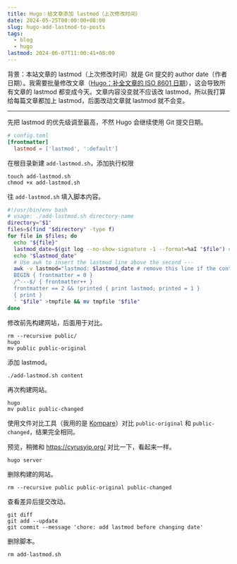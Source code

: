 ```yaml
---
title: Hugo：给文章添加 lastmod（上次修改时间）
date: 2024-05-25T00:00:00+08:00
slug: hugo-add-lastmod-to-posts
tags:
  - blog
  - hugo
lastmod: 2024-06-07T11:00:41+08:00
---
```


背景：本站文章的 lastmod（上次修改时间）就是 Git 提交的 author date（作者日期）。我需要批量修改文章（[Hugo：补全文章的 ISO 8601 日期](http://localhost:1313/zh-cn/post/2024/05/25/hugo-complete-iso8601-date/)），这会导致所有文章的 lastmod 都变成今天。文章内容没变就不应该改 lastmod，所以我打算给每篇文章都加上 lastmod，后面改动文章就 lastmod 就不会变。

---

先把 lastmod 的优先级调至最高，不然 Hugo 会继续使用 Git 提交日期。

```toml
# config.toml
[frontmatter]
  lastmod = ['lastmod', ':default']
```

在根目录新建 `add-lastmod.sh`，添加执行权限

```shell
touch add-lastmod.sh
chmod +x add-lastmod.sh
```

往 `add-lastmod.sh` 填入脚本内容。

```bash
#!/usr/bin/env bash
# usage: ./add-lastmod.sh directory-name
directory="$1"
files=$(find "$directory" -type f)
for file in $files; do
  echo "${file}"
  lastmod_date=$(git log --no-show-signature -1 --format=%aI "$file") # example: 2024-05-16T14:23:53+08:00
  echo "$lastmod_date"
  # Use awk to insert the lastmod line above the second ---
  awk -v lastmod="lastmod: $lastmod_date # remove this line if the content is actually changed" '
  BEGIN { frontmatter = 0 }
  /^---$/ { frontmatter++ }
  frontmatter == 2 && !printed { print lastmod; printed = 1 }
  { print }
  ' "$file" >tmpfile && mv tmpfile "$file"
done
```

修改前先构建网站，后面用于对比。

```shell
rm --recursive public/
hugo
mv public public-original
```

添加 lastmod。

```shell
./add-lastmod.sh content
```

再次构建网站。

```shell
hugo
mv public public-changed
```

使用文件对比工具（我用的是 [Kompare](https://apps.kde.org/kompare/)）对比 `public-original` 和 `public-changed`，结果完全相同。

预览，稍微和 <https://cyrusyip.org/> 对比一下，看起来一样。

```shell
hugo server
```

删除构建的网站。

```shell
rm --recursive public public-original public-changed
```

查看差异后提交改动。

```shell
git diff
git add --update
git commit --message 'chore: add lastmod before changing date'
```

删除脚本。

```shell
rm add-lastmod.sh
```


